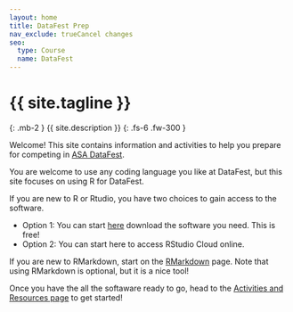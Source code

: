 ```yaml
---
layout: home
title: DataFest Prep
nav_exclude: trueCancel changes
seo:
  type: Course
  name: DataFest 
---
```


# {{ site.tagline }}
{: .mb-2 }
{{ site.description }}
{: .fs-6 .fw-300 }


Welcome! This site contains information and activities to help you prepare for competing in [ASA DataFest](https://ww2.amstat.org/education/datafest/).

You are welcome to use any coding language you like at DataFest, but this site focuses on using R for DataFest. 

If you are new to R or Rtudio, you have two choices to gain access to the software. 
* Option 1: You can start [here](https://datafest-prep.github.io//software_installation/) download the software you need. This is free! 
* Option 2: You can start here to access RStudio Cloud online. 

If you are new to RMarkdown, start on the [RMarkdown](https://datafest-prep.github.io//class_activities/rmarkdown_instructions/) page. Note that using RMarkdown is optional, but it is a nice tool!

Once you have the all the softaware ready to go, head to the [Activities and Resources page](https://datafest-prep.github.io//calendar/) to get started!


